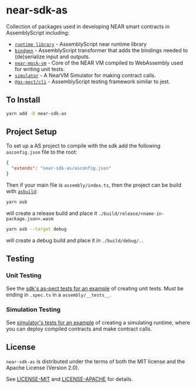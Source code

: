 # near-sdk-as

Collection of packages used in developing NEAR smart contracts in AssemblyScript including:


- [`runtime library`](./sdk-core) - AssemblyScript near runtime library
- [`bindgen`](./bindgen) - AssemblyScript transformer that adds the bindings needed to (de)serialize input and outputs.
- [`near-mock-vm`](./near-mock-vm) - Core of the NEAR VM compiled to WebAssembly used for writing unit tests.
- [`simulator`](./simulator) - A NearVM Simulator for making contract calls.
- [`@as-pect/cli`](https://github.com/jtenner/as-pect) - AssemblyScript testing framework similar to jest.

## To Install

```sh
yarn add -D near-sdk-as
```

## Project Setup

To set up a AS project to compile with the sdk add the following `asconfig.json` file to the root:

```json
{
  "extends": "near-sdk-as/asconfig.json"
}
```

Then if your main file is `assembly/index.ts`, then the project can be build with [`asbuild`](https://github.com/willemneal/asbuild):

```sh
yarn asb
```

will create a release build and place it `./build/release/<name-in-package.json>.wasm`

```sh
yarn asb --target debug
```

will create a debug build and place it in `./build/debug/..`

## Testing

### Unit Testing

See the [sdk's as-pect tests for an example](./sdk/assembly/__tests__) of creating unit tests.  Must be ending in `.spec.ts` in a `assembly/__tests__`.

### Simulation Testing

See [simulator's tests for an example](./simulator/__tests__) of creating a simulating runtime, where you can deploy compiled contracts and make contract calls.

## License

`near-sdk-as` is distributed under the terms of both the MIT license and the Apache License (Version 2.0).

See [LICENSE-MIT](LICENSE-MIT) and [LICENSE-APACHE](LICENSE-APACHE) for details.
